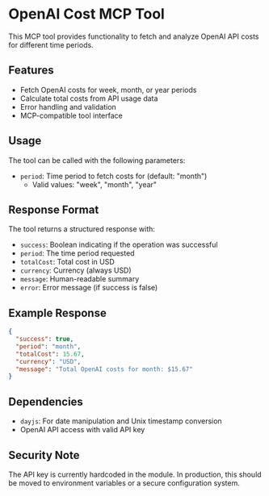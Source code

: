 # OpenAI Cost MCP Tool

This MCP tool provides functionality to fetch and analyze OpenAI API costs for different time periods.

## Features

- Fetch OpenAI costs for week, month, or year periods
- Calculate total costs from API usage data
- Error handling and validation
- MCP-compatible tool interface

## Usage

The tool can be called with the following parameters:

- `period`: Time period to fetch costs for (default: "month")
  - Valid values: "week", "month", "year"

## Response Format

The tool returns a structured response with:

- `success`: Boolean indicating if the operation was successful
- `period`: The time period requested
- `totalCost`: Total cost in USD
- `currency`: Currency (always USD)
- `message`: Human-readable summary
- `error`: Error message (if success is false)

## Example Response

```json
{
  "success": true,
  "period": "month",
  "totalCost": 15.67,
  "currency": "USD",
  "message": "Total OpenAI costs for month: $15.67"
}
```

## Dependencies

- `dayjs`: For date manipulation and Unix timestamp conversion
- OpenAI API access with valid API key

## Security Note

The API key is currently hardcoded in the module. In production, this should be moved to environment variables or a secure configuration system.
